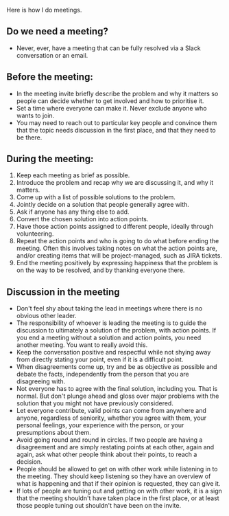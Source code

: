 Here is how I do meetings.

## Do we need a meeting?
* Never, ever, have a meeting that can be fully resolved via a Slack conversation or an email.

## Before the meeting:
* In the meeting invite briefly describe the problem and why it matters so people can decide whether to get involved and how to prioritise it.
* Set a time where everyone can make it. Never exclude anyone who wants to join.
* You may need to reach out to particular key people and convince them that the topic needs discussion in the first place, and that they need to be there.

## During the meeting:
1. Keep each meeting as brief as possible.
2. Introduce the problem and recap why we are discussing it, and why it matters.
3. Come up with a list of possible solutions to the problem.
4. Jointly decide on a solution that people generally agree with.
5. Ask if anyone has any thing else to add.
6. Convert the chosen solution into action points.
7. Have those action points assigned to different people, ideally through volunteering.
8. Repeat the action points and who is going to do what before ending the meeting. Often this involves taking notes on what the action points are, and/or creating items that will be project-managed, such as JIRA tickets.
9. End the meeting positively by expressing happiness that the problem is on the way to be resolved, and by thanking everyone there.

## Discussion in the meeting
* Don't feel shy about taking the lead in meetings where there is no obvious other leader.
* The responsibility of whoever is leading the meeting is to guide the discussion to ultimately a solution of the problem, with action points. If you end a meeting without a solution and action points, you need another meeting. You want to really avoid this.
* Keep the conversation positive and respectful while not shying away from directly stating your point, even if it is a difficult point.
* When disagreements come up, try and be as objective as possible and debate the facts, independently from the person that you are disagreeing with.
* Not everyone has to agree with the final solution, including you. That is normal. But don't plunge ahead and gloss over major problems with the solution that you might not have previously considered.
* Let everyone contribute, valid points can come from anywhere and anyone, regardless of seniority, whether you agree with them, your personal feelings, your experience with the person, or your presumptions about them.
* Avoid going round and round in circles. If two people are having a disagreement and are simply restating points at each other, again and again, ask what other people think about their points, to reach a decision.
* People should be allowed to get on with other work while listening in to the meeting. They should keep listening so they have an overview of what is happening and that if their opinion is requested, they can give it.
* If lots of people are tuning out and getting on with other work, it is a sign that the meeting shouldn't have taken place in the first place, or at least those people tuning out shouldn't have been on the invite.

